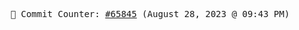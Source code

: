 <p align="center">
    <samp>
        📮 Commit Counter: <a href="https://github.com/Javascript-void0/Javascript-void0/commits/main">#65845</a> (August 28, 2023 @ 09:43 PM)
    </samp>
</p>
